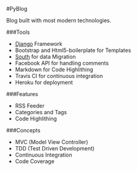 #PyBlog


Blog built with most modern technologies.  


###Tools
* [Django](djangoproject.com) Framework 
* Bootstrap and Html5-boilerplate for Templates
* [South](http://south.aeracode.org) for data Migration
* Facebook API for handling comments 
* Markdown for Code Highlithing
* Travis CI for continuous integration
* Heroku for deployment


###Features
* RSS Feeder
* Categories and Tags
* Code Highlithing


###Concepts
* MVC (Model View Controller)
* TDD (Test Driven Development)
* Continuous Integration
* Code Coverage
